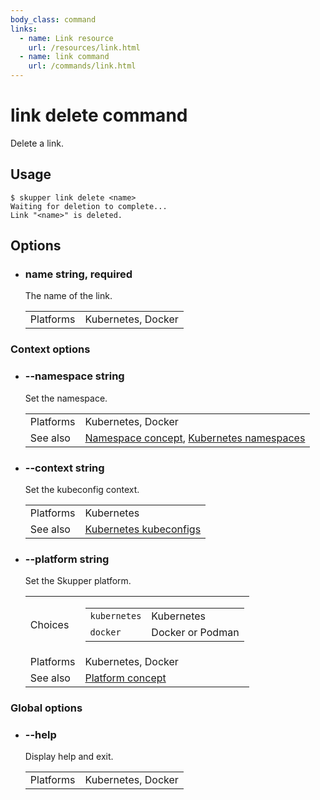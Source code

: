 ```yaml
---
body_class: command
links:
  - name: Link resource
    url: /resources/link.html
  - name: link command
    url: /commands/link.html
---
```


# link delete command

<section>

Delete a link.

</section>

<section>

## Usage

~~~ shell
$ skupper link delete <name>
Waiting for deletion to complete...
Link "<name>" is deleted.
~~~

</section>

<section>

## Options

- <h3 id="name">name <span class="option-info">string, required</span></h3>

  The name of the link.

  | | |
  |-|-|
  | Platforms | Kubernetes, Docker |
  
### Context options

- <h3 id="namespace">--namespace <span class="option-info">string</span></h3>

  Set the namespace.

  | | |
  |-|-|
  | Platforms | Kubernetes, Docker |
  | See also | [Namespace concept]({{site_prefix}}/concepts/namespace.html), [Kubernetes namespaces](https://kubernetes.io/docs/concepts/overview/working-with-objects/namespaces/) |
  
- <h3 id="context">--context <span class="option-info">string</span></h3>

  Set the kubeconfig context.

  | | |
  |-|-|
  | Platforms | Kubernetes |
  | See also | [Kubernetes kubeconfigs](https://kubernetes.io/docs/concepts/configuration/organize-cluster-access-kubeconfig/) |
  
- <h3 id="platform">--platform <span class="option-info">string</span></h3>

  Set the Skupper platform.

  | | |
  |-|-|
  | Choices | <table><tr><td><code>kubernetes</code></td><td>Kubernetes</td></tr><tr><td><code>docker</code></td><td>Docker or Podman</td></tr></table> |
  | Platforms | Kubernetes, Docker |
  | See also | [Platform concept]({{site_prefix}}/concepts/platform.html) |
  
### Global options

- <h3 id="help">--help <span class="option-info"></span></h3>

  Display help and exit.

  | | |
  |-|-|
  | Platforms | Kubernetes, Docker |
  
</section>
